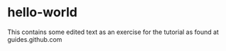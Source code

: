 # hello-world

This contains some edited text as an exercise for the tutorial as found at guides.github.com
